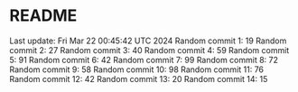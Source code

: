 # README

Last update: Fri Mar 22 00:45:42 UTC 2024
Random commit 1: 19
Random commit 2: 27
Random commit 3: 40
Random commit 4: 59
Random commit 5: 91
Random commit 6: 42
Random commit 7: 99
Random commit 8: 72
Random commit 9: 58
Random commit 10: 98
Random commit 11: 76
Random commit 12: 42
Random commit 13: 20
Random commit 14: 15
